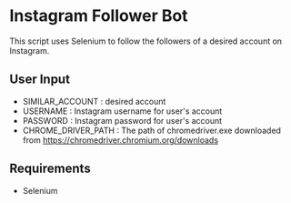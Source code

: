# Instagram Follower Bot

This script uses Selenium to follow the followers of a desired account on Instagram.

## User Input
- SIMILAR_ACCOUNT : desired account
- USERNAME : Instagram username for user's account
- PASSWORD : Instagram password for user's account
- CHROME_DRIVER_PATH : The path of chromedriver.exe downloaded from https://chromedriver.chromium.org/downloads

## Requirements
- Selenium
